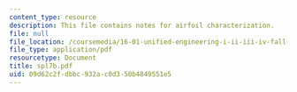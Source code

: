 ```yaml
---
content_type: resource
description: This file contains notes for airfoil characterization.
file: null
file_location: /coursemedia/16-01-unified-engineering-i-ii-iii-iv-fall-2005-spring-2006/09d62c2fdbbc932ac0d350b4849551e5_spl7b.pdf
file_type: application/pdf
resourcetype: Document
title: spl7b.pdf
uid: 09d62c2f-dbbc-932a-c0d3-50b4849551e5
---
```

